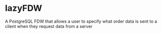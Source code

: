 # lazyFDW
A PostgreSQL FDW that allows a user to specify what order data is sent to a client when they request data from a server
